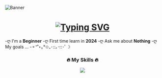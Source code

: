 ![Banner](https://github.com/Haihaay/Haihaay/blob/main/Tak%20berjudul264_20250118090541.png)

<h1 align="center"><a href="https://git.io/typing-svg"><img src="https://readme-typing-svg.demolab.com?font=Shadows+Into+Light&size=34&letterSpacing=.4rem&duration=3000&pause=1000&center=true&width=435&lines=Hi+hi+cutie+%F0%9F%91%8B;Welcome+here+" alt="Typing SVG" /></a></h1>

 -ღ I'm a **Beginner**
 -ღ First time learn in **2024**
 -ღ Ask me about **Nothing**
 -ღ My goals ...
   -⚬⁺˚⋆｡°✩₊･:*:｡･:*:･ﾟ☽


<p align="left">
</p>

<div>
<h3 align="center">🔥 My Skills 🔥</h3>

<p align="center">
  <a href="https://skillicons.dev">
    <img src="https://skillicons.dev/icons?i=html,css,js,figma,php,mysql,python" />
  </a>
</p>
</div>

